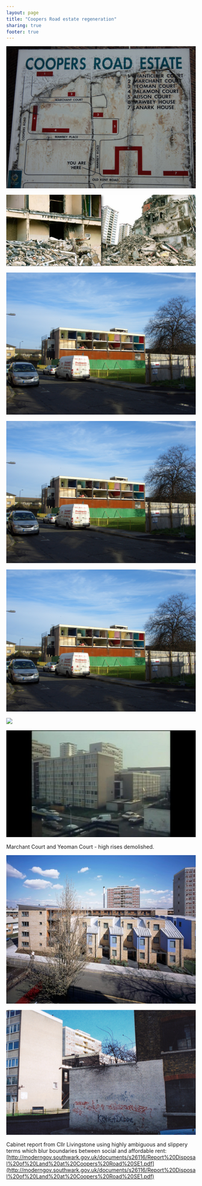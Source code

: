 ```yaml
---
layout: page
title: "Coopers Road estate regeneration"
sharing: true
footer: true
---
```


![](/img/coopersroadplan.jpg)

![](/img/coopersroaddemolition.jpg)

![](/img/coopersroad1.jpg)

![](/img/coopersroad1.jpg)

![](/img/coopersroad1.jpg)

![](http://35percent.org/img/rollsroad.png)

![](/img/coopers.jpg)

Marchant Court and Yeoman Court - high rises demolished.

![](/img/marchantyeomancourts.jpg)

![](/img/coopers2.jpg)

Cabinet report from Cllr Livingstone using highly ambiguous and slippery terms which blur boundaries between social and affordable rent: [http://moderngov.southwark.gov.uk/documents/s26116/Report%20Disposal%20of%20Land%20at%20Coopers%20Road%20SE1.pdf](http://moderngov.southwark.gov.uk/documents/s26116/Report%20Disposal%20of%20Land%20at%20Coopers%20Road%20SE1.pdf)


